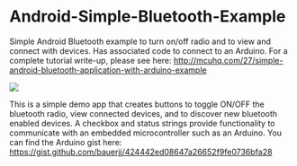 # Android-Simple-Bluetooth-Example
Simple Android Bluetooth example to turn on/off radio and to view and connect with devices. Has associated code to connect to an Arduino.
For a complete tutorial write-up, please see here: http://mcuhq.com/27/simple-android-bluetooth-application-with-arduino-example

![](http://mcuhq.com/uploads/486f6211acf839e.JPG)

This is a simple demo app that creates buttons to toggle ON/OFF the bluetooth radio, view connected devices, and to discover new bluetooth enabled devices.
A checkbox and status strings provide functionality to communicate with an embedded microcontroller such as an Arduino. You can find the Arduino gist here: https://gist.github.com/bauerjj/424442ed08647a26652f9fe0736bfa28


